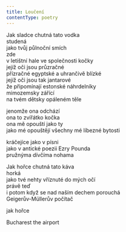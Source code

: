 ```yaml
---
title: Loučení
contentType: poetry
---
```


<section>

Jak sladce chutná tato vodka  
studená  
jako tvůj půlnoční smích  
zde  
v letištní hale ve společnosti kočky  
jejíž oči jsou průzračné  
přízračné egyptské a uhrančivě blízké  
jejíž oči jsou tak jantarové  
že připomínají estonské náhrdelníky  
mimozemsky zářící  
na tvém dětsky opáleném těle

jenomže ona odchází  
ona to zvířátko kočka  
ona mě opouští jako ty  
jako mé opouštějí všechny mé líbezné bytosti

kráčejíce jako v písni  
jako v antické poezii Ezry Pounda  
pružnýma dívčíma nohama

Jak hořce chutná tato káva  
horká  
jako tvé nehty vříznuté do mých očí  
právě teď  
i potom když se nad naším dechem porouchá  
Geigerův-Müllerův počítač

jak hořce

Bucharest the airport

</section>
